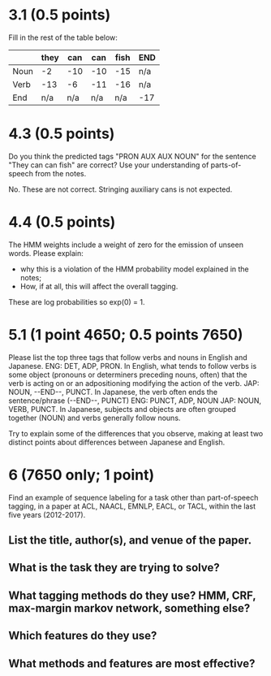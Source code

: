 # 3.1 (0.5 points)

Fill in the rest of the table below:

|      | they | can | can | fish | END |
|------|------|-----|-----|------|-----|
| Noun | -2   | -10 | -10 | -15  | n/a |
| Verb | -13  | -6  | -11 | -16  | n/a |
| End  | n/a  | n/a | n/a | n/a  | -17 |


# 4.3 (0.5 points)

Do you think the predicted tags "PRON AUX AUX NOUN" for the sentence "They can can fish" are correct? Use your understanding of parts-of-speech from the notes.

No. These are not correct. Stringing auxiliary cans is not expected.

# 4.4 (0.5 points)

The HMM weights include a weight of zero for the emission of unseen words. Please explain:

- why this is a violation of the HMM probability model explained in the notes;
- How, if at all, this will affect the overall tagging.

These are log probabilities so exp(0) = 1. 

# 5.1 (1 point 4650; 0.5 points 7650)

Please list the top three tags that follow verbs and nouns in English and Japanese.
ENG: DET, ADP, PRON. In English, what tends to follow verbs is some object (pronouns or determiners preceding nouns, often) that the verb is acting on or an adpositioning modifying the
action of the verb.
JAP: NOUN, --END--, PUNCT. In Japanese, the verb often ends the sentence/phrase (--END--, PUNCT) 
ENG: PUNCT, ADP, NOUN
JAP: NOUN, VERB, PUNCT. In Japanese, subjects and objects are often grouped together (NOUN) and verbs generally follow nouns. 

Try to explain some of the differences that you observe, making at least two distinct points about differences between Japanese and English.

# 6 (7650 only; 1 point)

Find an example of sequence labeling for a task other than part-of-speech tagging, in a paper at ACL, NAACL, EMNLP, EACL, or TACL, within the last five years (2012-2017). 

## List the title, author(s), and venue of the paper.

## What is the task they are trying to solve?

## What tagging methods do they use? HMM, CRF, max-margin markov network, something else?

## Which features do they use?

## What methods and features are most effective?
